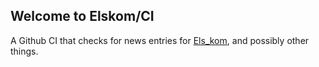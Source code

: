 ## Welcome to Elskom/CI

A Github CI that checks for news entries for [Els_kom](https://github.com/Elskom/Els_kom_new), and possibly other things.

